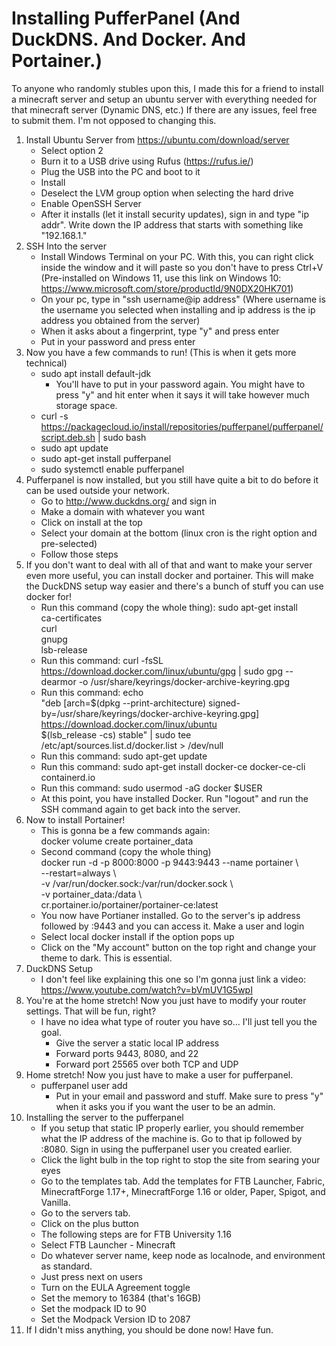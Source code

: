 # Installing PufferPanel (And DuckDNS. And Docker. And Portainer.)

To anyone who randomly stubles upon this, I made this for a friend to install a minecraft server and setup an ubuntu server with everything needed for that minecraft server (Dynamic DNS, etc.) If there are any issues, feel free to submit them. I'm not opposed to changing this.

1. Install Ubuntu Server from https://ubuntu.com/download/server
    - Select option 2
    - Burn it to a USB drive using Rufus (https://rufus.ie/)
    - Plug the USB into the PC and boot to it
    - Install
    - Deselect the LVM group option when selecting the hard drive
    - Enable OpenSSH Server
    - After it installs (let it install security updates), sign in and type "ip addr". Write down the IP address that starts with something like "192.168.1."
2. SSH Into the server
    - Install Windows Terminal on your PC. With this, you can right click inside the window and it will paste so you don't have to press Ctrl+V (Pre-installed on Windows 11, use this link on Windows 10: https://www.microsoft.com/store/productId/9N0DX20HK701)
    - On your pc, type in "ssh username@ip address" (Where username is the username you selected when installing and ip address is the ip address you obtained from the server)
    - When it asks about a fingerprint, type "y" and press enter
    - Put in your password and press enter
3. Now you have a few commands to run! (This is when it gets more technical)
    - sudo apt install default-jdk
        - You'll have to put in your password again. You might have to press "y" and hit enter when it says it will take however much storage space.
    - curl -s https://packagecloud.io/install/repositories/pufferpanel/pufferpanel/script.deb.sh | sudo bash
    - sudo apt update
    - sudo apt-get install pufferpanel
    - sudo systemctl enable pufferpanel
4. Pufferpanel is now installed, but you still have quite a bit to do before it can be used outside your network.
    - Go to http://www.duckdns.org/ and sign in
    - Make a domain with whatever you want
    - Click on install at the top
    - Select your domain at the bottom (linux cron is the right option and pre-selected)
    - Follow those steps
5. If you don't want to deal with all of that and want to make your server even more useful, you can install docker and portainer. This will make the DuckDNS setup way easier and there's a bunch of stuff you can use docker for!
    - Run this command (copy the whole thing):
    sudo apt-get install \
    ca-certificates \
    curl \
    gnupg \
    lsb-release
    - Run this command:
    curl -fsSL https://download.docker.com/linux/ubuntu/gpg | sudo gpg --dearmor -o /usr/share/keyrings/docker-archive-keyring.gpg
    - Run this command:
    echo \
    "deb [arch=$(dpkg --print-architecture) signed-by=/usr/share/keyrings/docker-archive-keyring.gpg] https://download.docker.com/linux/ubuntu \
    $(lsb_release -cs) stable" | sudo tee /etc/apt/sources.list.d/docker.list > /dev/null
    - Run this command:
    sudo apt-get update
    - Run this command:
    sudo apt-get install docker-ce docker-ce-cli containerd.io
    - Run this command:
    sudo usermod -aG docker $USER
    - At this point, you have installed Docker. Run "logout" and run the SSH command again to get back into the server. 
6. Now to install Portainer!
    - This is gonna be a few commands again: \
    docker volume create portainer_data
    - Second command (copy the whole thing) \
    docker run -d -p 8000:8000 -p 9443:9443 --name portainer \ \
        --restart=always \ \
        -v /var/run/docker.sock:/var/run/docker.sock \ \
        -v portainer_data:/data \ \
        cr.portainer.io/portainer/portainer-ce:latest
    - You now have Portianer installed. Go to the server's ip address followed by :9443 and you can access it. Make a user and login
    - Select local docker install if the option pops up
    - Click on the "My account" button on the top right and change your theme to dark. This is essential.
7. DuckDNS Setup
    - I don't feel like explaining this one so I'm gonna just link a video: https://www.youtube.com/watch?v=bVmUV1G5wpI
8. You're at the home stretch! Now you just have to modify your router settings. That will be fun, right?
    - I have no idea what type of router you have so... I'll just tell you the goal.
        - Give the server a static local IP address
        - Forward ports 9443, 8080, and 22
        - Forward port 25565 over both TCP and UDP
9. Home stretch! Now you just have to make a user for pufferpanel.
    - pufferpanel user add
        - Put in your email and password and stuff. Make sure to press "y" when it asks you if you want the user to be an admin.
10. Installing the server to the pufferpanel
    - If you setup that static IP properly earlier, you should remember what the IP address of the machine is. Go to that ip followed by :8080. Sign in using the pufferpanel user you created earlier.
    - Click the light bulb in the top right to stop the site from searing your eyes
    - Go to the templates tab. Add the templates for FTB Launcher, Fabric, MinecraftForge 1.17+, MinecraftForge 1.16 or older, Paper, Spigot, and Vanilla.
    - Go to the servers tab.
    - Click on the plus button
    - The following steps are for FTB University 1.16
    - Select FTB Launcher - Minecraft
    - Do whatever server name, keep node as localnode, and environment as standard.
    - Just press next on users
    - Turn on the EULA Agreement toggle
    - Set the memory to 16384 (that's 16GB)
    - Set the modpack ID to 90
    - Set the Modpack Version ID to 2087
11. If I didn't miss anything, you should be done now! Have fun.
